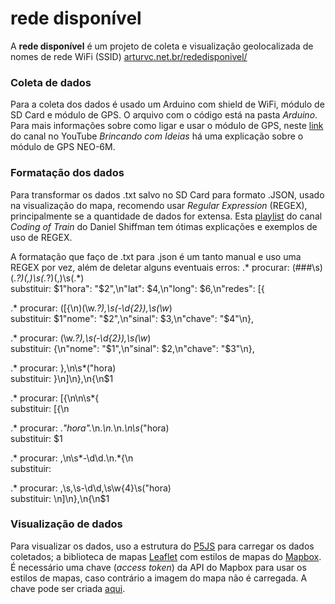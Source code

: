# rede disponível
A **rede disponível** é um projeto de coleta e visualização geolocalizada de nomes de rede WiFi (SSID)
[arturvc.net.br/rededisponivel/](http://arturvc.net.br/rededisponivel/)


### Coleta de dados
Para a coleta dos dados é usado um Arduino com shield de WiFi, módulo de SD Card e módulo de GPS. O arquivo com o código está na pasta *Arduino*.
Para mais informações sobre como ligar e usar o módulo de GPS, neste [link](https://youtu.be/scOAzTiOes4) do canal no YouTube *Brincando com Ideias* há uma explicação sobre o módulo de GPS NEO-6M. 

### Formatação dos dados
Para transformar os dados .txt salvo no SD Card para formato .JSON, usado na visualização do mapa, recomendo usar *Regular Expression* (REGEX), principalmente se a quantidade de dados for extensa. Esta [playlist](https://www.youtube.com/watch?v=7DG3kCDx53c&list=PLRqwX-V7Uu6YEypLuls7iidwHMdCM6o2w) do canal *Coding of Train* do Daniel Shiffman tem ótimas explicações e exemplos de uso de REGEX.

A formatação que faço de .txt para .json é um tanto manual e uso uma REGEX por vez, além de deletar alguns eventuais erros:
.* procurar: (###\s)(.*?)(\,)\s(.*?)(\,)\s(.*)<br/>
substituir: $1"hora": "$2",\n"lat": $4,\n"long": $6,\n"redes": [{

.* procurar: (\[{\n)(\w.*?),\s(-\d{2}),\s(\w*)<br/>
substituir: $1"nome": "$2",\n"sinal": $3,\n"chave": "$4"\n},

.* procurar: (\w.*?),\s(-\d{2}),\s(\w*)<br/>
substituir: {\n"nome": "$1",\n"sinal": $2,\n"chave": "$3"\n},

.* procurar: },\n\s*("hora)<br/>
substituir: }\n]\n},\n{\n$1

.* procurar: \[{\n\n\s*{<br/>
substituir: [{\n

.* procurar: .*"hora".*\n.*\n.*\n.*\n\s*("hora)<br/>
substituir: $1

.* procurar: ,\n\s*-\d\d.\n.*{\n<br/>
substituir:   

.* procurar: ,\s,\s-\d\d,\s\w{4}\s("hora)<br/>
substituir: \n]\n},\n{\n$1

### Visualização de dados
Para visualizar os dados, uso a estrutura do [P5JS](http://p5js.org/) para carregar os dados coletados; a biblioteca de mapas [Leaflet](https://leafletjs.com/) com estilos de mapas do [Mapbox](https://www.mapbox.com/). 
É necessário uma chave (*access token*) da API do Mapbox para usar os estilos de mapas, caso contrário a imagem do mapa não é carregada. A chave pode ser criada [aqui](https://account.mapbox.com/). 